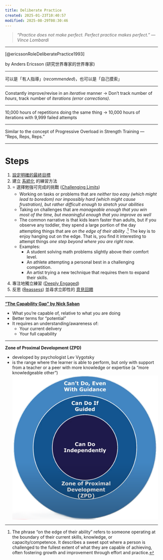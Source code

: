 ```yaml
---
title: Deliberate Practice
created: 2025-01-23T10:40:57
modified: 2025-08-29T08:30:46
---
```


> _“Practice does not make perfect. Perfect practice makes perfect.” — Vince Lombardi_

---

[@ericssonRoleDeliberatePractice1993]

by Anders Ericsson (研究世界專家的世界專家)

---

可以是「有人指導」(_recommended_)，也可以是「自己摸索」

---

Constantly improve/revise in an _iterative_ manner → Don’t track number of _hours_, track number of _iterations (error corrections)_.

---

10,000 hours of repetitions doing the same thing → 10,000 hours of iterations with 9,999 failed attempts

---

Similar to the concept of Progressive Overload in Strength Training — “Reps, Reps, Reps.”

---

# Steps

1. [設定明確的最終目標](Goal%20Setting.md)
2. 建立 [系統化](Systems%20over%20goals.md) 的練習方法
3. ⭐️ 選擇勉強可完成的挑戰 ([Challenging Limits](Push%20your%20limits.md))
	* Working on tasks or problems that are _neither too easy (which might lead to boredom) nor impossibly hard (which might cause frustration), but rather difficult enough to stretch your abilities_
	* Taking on challenges that are _manageable enough that you win most of the time, but meaningful enough that you improve as well_
	* The common narrative is that kids learn faster than adults, but if you observe any toddler, they spend a large portion of the day attempting things that are _on the edge of their ability_ .[^1] The key is to enjoy hanging out on the edge. That is, you find it interesting to attempt things _one step beyond where you are right now_.
	* Examples:
		* A student solving math problems slightly above their comfort level.
		* An athlete attempting a personal best in a challenging competition.
		* An artist trying a new technique that requires them to expand their skills.
4. 專注地獨立練習 ([Deeply Engaged](flow-state.md))
5. 反思 ([Reassess](reflect-and-review.md)) 並尋求立即性的 [意見回饋](Feedback%20Loop.md)

---

**[“The Capability Gap” by Nick Saban](https://x.com/SahilBloom/status/1730586779730772302)**

* What you’re capable of, relative to what you are doing
* Better terms for “potential”
* It requires an understanding/awareness of:
	* Your current delivery
	* Your full capability

---

**Zone of Proximal Development (ZPD)**
* developed by psychologist Lev Vygotsky
* is the range where the learner is able to perform, but only with support from a teacher or a peer with more knowledge or expertise (a “more knowledgeable other”)
![](../_attachments/42440623020bda3397d4c177a788d70a.png)

[^1]: The phrase “on the edge of their ability” refers to someone operating at the boundary of their current skills, knowledge, or capacity/competence. It describes a sweet spot where a person is challenged to the fullest extent of what they are capable of achieving, often fostering growth and improvement through effort and practice.
